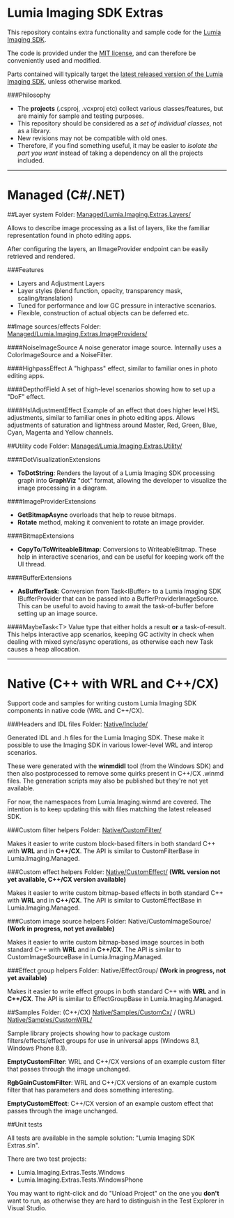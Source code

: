 
Lumia Imaging SDK Extras
========================

This repository contains extra functionality and sample code for the [Lumia Imaging SDK](http://dev.windows.com/en-us/featured/lumia). 

The code is provided under the [MIT license](https://raw.githubusercontent.com/Microsoft/Lumia-Imaging-SDK-Extras/master/License.txt), and can therefore be conveniently used and modified. 

Parts contained will typically target the [latest released version of the Lumia Imaging SDK](https://www.nuget.org/packages/LumiaImagingSDK/), unless otherwise marked.

###Philosophy

- The **projects** (.csproj, .vcxproj etc) collect various classes/features, but are mainly for sample and testing purposes. 
- This repository should be considered as a *set of individual classes*, not as a library.
- New revisions may not be compatible with old ones.
- Therefore, if you find something useful, it may be easier to *isolate the part you want* instead of taking a dependency on all the projects included.

---
Managed (C#/.NET)
==
##Layer system
Folder: [Managed/Lumia.Imaging.Extras.Layers/](https://github.com/Microsoft/Lumia-Imaging-SDK-Extras/tree/master/Managed/Lumia.Imaging.Extras.Layers/Lumia.Imaging.Extras.Layers.Shared)

Allows to describe image processing as a list of layers, like the familiar representation found in photo editing apps. 

After configuring the layers, an IImageProvider endpoint can be easily retrieved and rendered.

###Features
- Layers and Adjustment Layers
- Layer styles (blend function, opacity, transparency mask, scaling/translation)
- Tuned for performance and low GC pressure in interactive scenarios.
- Flexible, construction of actual objects can be deferred etc.

##Image sources/effects
Folder: [Managed/Lumia.Imaging.Extras.ImageProviders/](https://github.com/Microsoft/Lumia-Imaging-SDK-Extras/tree/master/Managed/Lumia.Imaging.Extras.ImageProviders/Lumia.Imaging.Extras.ImageProviders.Shared)

####NoiseImageSource
A noise generator image source. Internally uses a ColorImageSource and a NoiseFilter.

####HighpassEffect 
A "highpass" effect, similar to familiar ones in photo editing apps. 

####DepthofField
A set of high-level scenarios showing how to set up a "DoF" effect.

####HslAdjustmentEffect
Example of an effect that does higher level HSL adjustments, similar to familiar ones in photo editing apps. 
Allows adjustments of saturation and lightness around Master, Red, Green, Blue, Cyan, Magenta and Yellow channels.

##Utility code
Folder: [Managed/Lumia.Imaging.Extras.Utility/](https://github.com/Microsoft/Lumia-Imaging-SDK-Extras/tree/master/Managed/Lumia.Imaging.Extras.Utility/Lumia.Imaging.Extras.Utility.Shared)

####DotVisualizationExtensions
- **ToDotString**: Renders the layout of a Lumia Imaging SDK processing graph into **GraphViz** "dot" format, allowing the developer to visualize the image processing in a diagram.

####ImageProviderExtensions
- **GetBitmapAsync** overloads that help to reuse bitmaps.
- **Rotate** method, making it convenient to rotate an image provider.

####BitmapExtensions
- **CopyTo**/**ToWriteableBitmap**: Conversions to WriteableBitmap. These help in interactive scenarios, and can be useful for keeping work off the UI thread.

####BufferExtensions
- **AsBufferTask**: Conversion from Task&lt;IBuffer&gt; to a Lumia Imaging SDK IBufferProvider that can be passed into a BufferProviderImageSource. This can be useful to avoid having to await the task-of-buffer before setting up an image source.

####MaybeTask&lt;T&gt;
Value type that either holds a result **or** a task-of-result. This helps interactive app scenarios, keeping GC activity in check when dealing with mixed sync/async operations, as otherwise each new Task causes a heap allocation.


---
Native (C++ with WRL and C++/CX)
==
Support code and samples for writing custom Lumia Imaging SDK components in native code (WRL and C++/CX).

###Headers and IDL files
Folder: [Native/Include/](https://github.com/Microsoft/Lumia-Imaging-SDK-Extras/tree/master/Native/Include)

Generated IDL and .h files for the Lumia Imaging SDK. These make it possible to use the Imaging SDK in various lower-level WRL and interop scenarios.

These were generated with the **winmdidl** tool (from the Windows SDK) and then also postprocessed to remove some quirks present in C++/CX .winmd files. The generation scripts may also be published but they're not yet available.

For now, the namespaces from Lumia.Imaging.winmd are covered.
The intention is to keep updating this with files matching the latest released SDK.

###Custom filter helpers
Folder: [Native/CustomFilter/](https://github.com/Microsoft/Lumia-Imaging-SDK-Extras/tree/master/Native/CustomFilter)

Makes it easier to write custom block-based filters in both standard C++ with **WRL** and in **C++/CX**. 
The API is similar to CustomFilterBase in Lumia.Imaging.Managed.

###Custom effect helpers
Folder: [Native/CustomEffect/](https://github.com/Microsoft/Lumia-Imaging-SDK-Extras/tree/master/Native/CustomEffect)
**(WRL version not yet available, C++/CX version available)** 

Makes it easier to write custom bitmap-based effects in both standard C++ with **WRL** and in **C++/CX**. 
The API is similar to CustomEffectBase in Lumia.Imaging.Managed.

###Custom image source helpers
Folder: Native/CustomImageSource/
**(Work in progress, not yet available)** 

Makes it easier to write custom bitmap-based image sources in both standard C++ with **WRL** and in **C++/CX**. 
The API is similar to CustomImageSourceBase in Lumia.Imaging.Managed.

###Effect group helpers
Folder: Native/EffectGroup/
**(Work in progress, not yet available)** 

Makes it easier to write effect groups in both standard C++ with **WRL** and in **C++/CX**. 
The API is similar to EffectGroupBase in Lumia.Imaging.Managed.

##Samples
Folder: (C++/CX) [Native/Samples/CustomCx/](https://github.com/Microsoft/Lumia-Imaging-SDK-Extras/tree/master/Native/Samples/CustomCx) / (WRL) [Native/Samples/CustomWRL/](https://github.com/Microsoft/Lumia-Imaging-SDK-Extras/tree/master/Native/Samples/CustomWRL)

Sample library projects showing how to package custom filters/effects/effect groups for use in universal apps (Windows 8.1, Windows Phone 8.1).

**EmptyCustomFilter**:
WRL and C++/CX versions of an example custom filter that passes through the image unchanged.
	
**RgbGainCustomFilter**:
WRL and C++/CX versions of an example custom filter that has parameters and does something interesting.

**EmptyCustomEffect**:
C++/CX version of an example custom effect that passes through the image unchanged.
	

##Unit tests

All tests are available in the sample solution: "Lumia Imaging SDK Extras.sln".

There are two test projects:

- Lumia.Imaging.Extras.Tests.Windows
- Lumia.Imaging.Extras.Tests.WindowsPhone

You may want to right-click and do "Unload Project" on the one you **don't** want to run, as otherwise they are hard to distinguish in the Test Explorer in Visual Studio.
